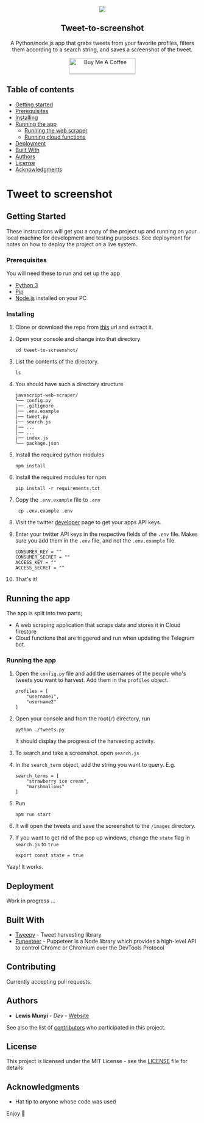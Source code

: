 
<p align="center">
  <a href="https://github.com/lewis-munyi/tweet-to-screenshot">
    <img src="https://source.unsplash.com/2Bdyxgz3OM0/300x200">
  </a>
</p>
<p align="center">
  <h2 align="center">Tweet-to-screenshot</h2>
</p>

<p align="center">
    A Python/node.js app that grabs tweets from your favorite profiles, filters them according to a search string, and saves a screenshot of the tweet.
</p>
<p align="center">
    <a href="https://www.buymeacoff.ee/lewismunyi" target="_blank"><img src="https://www.buymeacoffee.com/assets/img/custom_images/orange_img.png" alt="Buy Me A Coffee" style="height: 41px !important;width: 174px !important;box-shadow: 0px 3px 2px 0px rgba(190, 190, 190, 0.5) !important;-webkit-box-shadow: 0px 3px 2px 0px rgba(190, 190, 190, 0.5) !important;" ></a>
</p>


## Table of contents

- [Getting started](#getting-started)
- [Prerequisites](#prerequisites)
- [Installing](#installing)
- [Running the app](#running-the-app)
    - [Running the web scraper](#running-the-web-scraper)
    - [Running cloud functions](#running-cloud-functions)
- [Deployment](#deployment)
- [Built With](#built-with)
- [Authors](#authors)
- [License](#license)
- [Acknowledgments](#acknowledgments)
# Tweet to screenshot

## Getting Started

These instructions will get you a copy of the project up and running on your local machine for development and testing purposes. See deployment for notes on how to deploy the project on a live system.

### Prerequisites

You will need these to run and set up the app
* [Python 3]("https://www.python.org/downloads/")
* [Pip]('https://pypi.org/project/pip/')
* [Node.js]('https://nodejs.org) installed on your PC

### Installing

1. Clone or download the repo from [this]("https://github.com/lewis-munyi/tweet-to-screenshot") url and extract it.

2. Open your console and change into that directory
    ```
   cd tweet-to-screenshot/
   ```
3. List the contents of the directory.
    ```
    ls
    ```
4. You should have such a directory structure
   ```
   javascript-web-scraper/
   └── config.py
   |── .gitignore
   │── .env.example
   |── tweet.py           
   |── search.js
   |── ...
   │── ...     
   |── index.js
   └── package.json
   ```
   
  5. Install the required python modules
      ```
      npm install
      ```
  6. Install the required modules for npm
       ```
       pip install -r requirements.txt
       ```
 7. Copy the `.env.example` file to `.env`
       ```
        cp .env.example .env
     ```
9. Visit the twitter [developer]("http://developer.twitter.com/") page to get your apps API keys.
8. Enter your twitter API keys in the respective fields of the `.env` file. Makes sure you add them in the `.env` file, and not the `.env.example` file.  
    ```
    CONSUMER_KEY = ""
    CONSUMER_SECRET = ""
    ACCESS_KEY = ""
    ACCESS_SECRET = ""
    ``` 

10. That's it!


## Running the app

The app is split into two parts;
* A web scraping application that scraps data and stores it in Cloud firestore
* Cloud functions that are triggered and run when updating the Telegram bot. 

### Running the app

1. Open the `config.py` file and add the usernames of the people who's tweets you want to harvest.
    Add them in the `profiles` object.
    ```
    profiles = [
        "username1",
        "username2"
    ]
   ```
2. Open your console and from the root(`/`) directory, run 
    ```
    python ./tweets.py
   ```
    It should display the progress of the harvesting activity.
3. To search and take a screenshot. open `search.js`
4. In the `search_term` object, add the string you want to query. E.g.
    ```
    search_terms = [
        "strawberry ice cream",
        "marshmallows"
    ]
    ```
5. Run 
    ```
    npm run start
    ```
6. It will open the tweets and save the screenshot to the `/images` directory.

7. If you want to get rid of the pop up windows, change the `state` flag in `search.js` to `true`
    ```
    export const state = true
    ```

Yaay! It works.

## Deployment

Work in progress ...

## Built With

* [Tweepy](https://nuxtjs.org/) - Tweet harvesting library
* [Pupeeteer](https://pptr.dev/) - Puppeteer is a Node library which provides a high-level API to control Chrome or Chromium over the DevTools Protocol

## Contributing

Currently accepting pull requests.

## Authors

* **Lewis Munyi** - *Dev* - [Website](https://lewismunyi.web.app)

See also the list of [contributors](https://github.com/lewis-munyi/javascript-web-scraper/graphs/contributors) who participated in this project.

## License

This project is licensed under the MIT License - see the [LICENSE](LICENSE) file for details

## Acknowledgments

* Hat tip to anyone whose code was used

Enjoy :metal:
